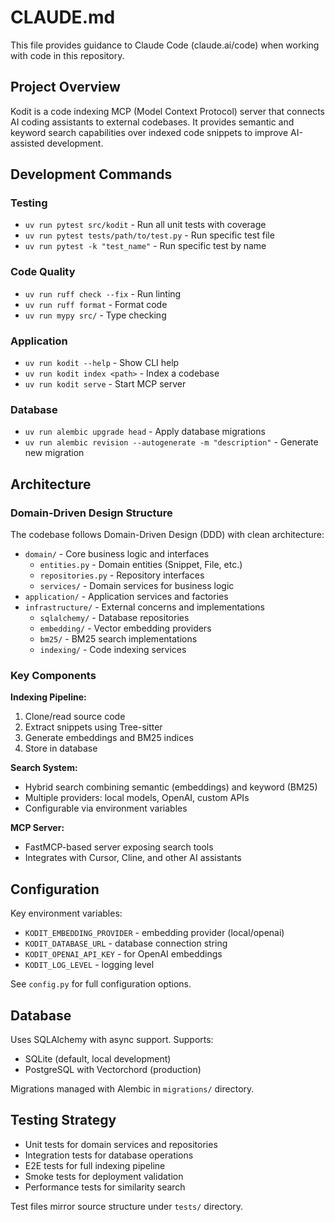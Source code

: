 # CLAUDE.md

This file provides guidance to Claude Code (claude.ai/code) when working with code in this repository.

## Project Overview

Kodit is a code indexing MCP (Model Context Protocol) server that connects AI coding assistants to external codebases. It provides semantic and keyword search capabilities over indexed code snippets to improve AI-assisted development.

## Development Commands

### Testing

- `uv run pytest src/kodit` - Run all unit tests with coverage
- `uv run pytest tests/path/to/test.py` - Run specific test file
- `uv run pytest -k "test_name"` - Run specific test by name

### Code Quality

- `uv run ruff check --fix` - Run linting
- `uv run ruff format` - Format code
- `uv run mypy src/` - Type checking

### Application

- `uv run kodit --help` - Show CLI help
- `uv run kodit index <path>` - Index a codebase
- `uv run kodit serve` - Start MCP server

### Database

- `uv run alembic upgrade head` - Apply database migrations
- `uv run alembic revision --autogenerate -m "description"` - Generate new migration

## Architecture

### Domain-Driven Design Structure

The codebase follows Domain-Driven Design (DDD) with clean architecture:

- `domain/` - Core business logic and interfaces
  - `entities.py` - Domain entities (Snippet, File, etc.)
  - `repositories.py` - Repository interfaces
  - `services/` - Domain services for business logic
- `application/` - Application services and factories
- `infrastructure/` - External concerns and implementations
  - `sqlalchemy/` - Database repositories
  - `embedding/` - Vector embedding providers
  - `bm25/` - BM25 search implementations
  - `indexing/` - Code indexing services

### Key Components

**Indexing Pipeline:**

1. Clone/read source code
2. Extract snippets using Tree-sitter
3. Generate embeddings and BM25 indices
4. Store in database

**Search System:**

- Hybrid search combining semantic (embeddings) and keyword (BM25)
- Multiple providers: local models, OpenAI, custom APIs
- Configurable via environment variables

**MCP Server:**

- FastMCP-based server exposing search tools
- Integrates with Cursor, Cline, and other AI assistants

## Configuration

Key environment variables:

- `KODIT_EMBEDDING_PROVIDER` - embedding provider (local/openai)
- `KODIT_DATABASE_URL` - database connection string
- `KODIT_OPENAI_API_KEY` - for OpenAI embeddings
- `KODIT_LOG_LEVEL` - logging level

See `config.py` for full configuration options.

## Database

Uses SQLAlchemy with async support. Supports:

- SQLite (default, local development)
- PostgreSQL with Vectorchord (production)

Migrations managed with Alembic in `migrations/` directory.

## Testing Strategy

- Unit tests for domain services and repositories
- Integration tests for database operations
- E2E tests for full indexing pipeline
- Smoke tests for deployment validation
- Performance tests for similarity search

Test files mirror source structure under `tests/` directory.
